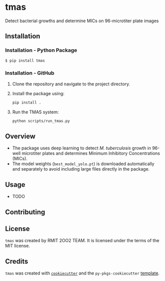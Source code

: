 # tmas

Detect bacterial growths and determine MICs on 96-microtiter plate images

## Installation

### Installation - Python Package

```bash
$ pip install tmas
```

### Installation - GitHub

1. Clone the repository and navigate to the project directory.
2. Install the package using:

   ```bash
   pip install .
   ```

3. Run the TMAS system:

   ```bash
   python scripts/run_tmas.py
   ```

## Overview

- The package uses deep learning to detect _M. tuberculosis_ growth in 96-well microtiter plates and determines Minimum Inhibitory Concentrations (MICs).
- The model weights (`best_model_yolo.pt`) is downloaded automatically and separately to avoid including large files directly in the package.

## Usage

- TODO

## Contributing

## License

`tmas` was created by RMIT 2OO2 TEAM. It is licensed under the terms of the MIT license.

## Credits

`tmas` was created with [`cookiecutter`](https://cookiecutter.readthedocs.io/en/latest/) and the `py-pkgs-cookiecutter` [template](https://github.com/py-pkgs/py-pkgs-cookiecutter).
